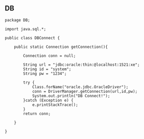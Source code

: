 ## DB
    
    package DB;
    
    import java.sql.*;
    
    public class DBConnect {
    
    	public static Connection getConnection(){
    		
    		Connection conn = null;
    		
    		String url = "jdbc:oracle:thin:@localhost:1521:xe";
    		String id = "system";
    		String pw = "1234";
    		
    		try {
    			Class.forName("oracle.jdbc.OracleDriver");
    			conn = DriverManager.getConnection(url,id,pw);
    			System.out.println("DB Connect!");
    		}catch (Exception e) {
    			e.printStackTrace();
    		}
    		return conn;
    
    	}
    
    }
